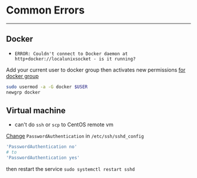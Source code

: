 # Common Errors

---

## Docker

- `ERROR: Couldn't connect to Docker daemon at http+docker://localunixsocket - is it running? `

Add your current user to docker group then activates new permissions [for docker
group](https://github.com/docker/compose/issues/4181#issuecomment-523127214)

``` bash
sudo usermod -a -G docker $USER
newgrp docker
```

## Virtual machine

- can't do `ssh` or `scp` to CentOS remote vm

[Change](https://stackoverflow.com/a/39635200/6000005) `PasswordAuthentication`
in `/etc/ssh/sshd_config`

``` bash
'PasswordAuthentication no'
# to
'PasswordAuthentication yes'
```

then restart the service `sudo systemctl restart sshd`


